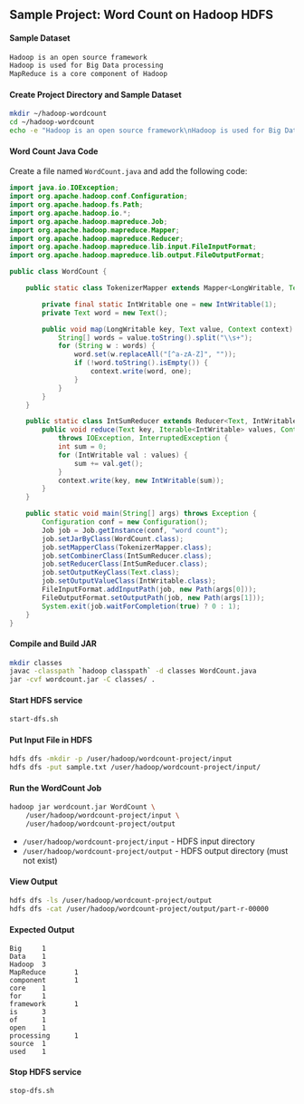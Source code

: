 ## Sample Project: Word Count on Hadoop HDFS

#### Sample Dataset

```txt
Hadoop is an open source framework
Hadoop is used for Big Data processing
MapReduce is a core component of Hadoop
```

#### Create Project Directory and Sample Dataset

```bash
mkdir ~/hadoop-wordcount
cd ~/hadoop-wordcount
echo -e "Hadoop is an open source framework\nHadoop is used for Big Data processing\nMapReduce is a core component of Hadoop" > sample.txt
```

#### Word Count Java Code

Create a file named `WordCount.java` and add the following code:

```java
import java.io.IOException;
import org.apache.hadoop.conf.Configuration;
import org.apache.hadoop.fs.Path;
import org.apache.hadoop.io.*;
import org.apache.hadoop.mapreduce.Job;
import org.apache.hadoop.mapreduce.Mapper;
import org.apache.hadoop.mapreduce.Reducer;
import org.apache.hadoop.mapreduce.lib.input.FileInputFormat;
import org.apache.hadoop.mapreduce.lib.output.FileOutputFormat;

public class WordCount {

    public static class TokenizerMapper extends Mapper<LongWritable, Text, Text, IntWritable> {

        private final static IntWritable one = new IntWritable(1);
        private Text word = new Text();

        public void map(LongWritable key, Text value, Context context) throws IOException, InterruptedException {
            String[] words = value.toString().split("\\s+");
            for (String w : words) {
                word.set(w.replaceAll("[^a-zA-Z]", ""));
                if (!word.toString().isEmpty()) {
                    context.write(word, one);
                }
            }
        }
    }

    public static class IntSumReducer extends Reducer<Text, IntWritable, Text, IntWritable> {
        public void reduce(Text key, Iterable<IntWritable> values, Context context)
            throws IOException, InterruptedException {
            int sum = 0;
            for (IntWritable val : values) {
                sum += val.get();
            }
            context.write(key, new IntWritable(sum));
        }
    }

    public static void main(String[] args) throws Exception {
        Configuration conf = new Configuration();
        Job job = Job.getInstance(conf, "word count");
        job.setJarByClass(WordCount.class);
        job.setMapperClass(TokenizerMapper.class);
        job.setCombinerClass(IntSumReducer.class);
        job.setReducerClass(IntSumReducer.class);
        job.setOutputKeyClass(Text.class);
        job.setOutputValueClass(IntWritable.class);
        FileInputFormat.addInputPath(job, new Path(args[0]));
        FileOutputFormat.setOutputPath(job, new Path(args[1]));
        System.exit(job.waitForCompletion(true) ? 0 : 1);
    }
}
```

#### Compile and Build JAR

```bash
mkdir classes
javac -classpath `hadoop classpath` -d classes WordCount.java
jar -cvf wordcount.jar -C classes/ .
```

#### Start HDFS service

```bash
start-dfs.sh
```

#### Put Input File in HDFS

```bash
hdfs dfs -mkdir -p /user/hadoop/wordcount-project/input
hdfs dfs -put sample.txt /user/hadoop/wordcount-project/input/
```

#### Run the WordCount Job

```bash
hadoop jar wordcount.jar WordCount \
    /user/hadoop/wordcount-project/input \
    /user/hadoop/wordcount-project/output
```

  * `/user/hadoop/wordcount-project/input` - HDFS input directory
  * `/user/hadoop/wordcount-project/output` - HDFS output directory (must not exist)

#### View Output

```bash
hdfs dfs -ls /user/hadoop/wordcount-project/output
hdfs dfs -cat /user/hadoop/wordcount-project/output/part-r-00000
```

#### Expected Output

```
Big 	1
Data	1
Hadoop  3
MapReduce   	1
component   	1
core	1
for 	1
framework   	1
is  	3
of  	1
open	1
processing  	1
source  1
used	1
```

#### Stop HDFS service

```bash
stop-dfs.sh
```